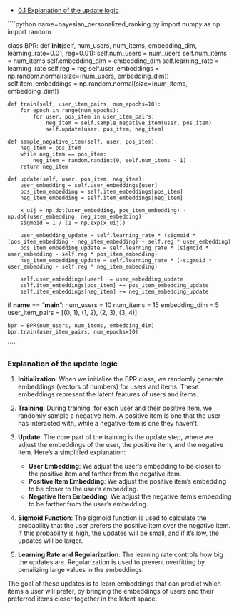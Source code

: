 

- [<span class="toc-section-number">0.1</span> Explanation of the update
  logic](#explanation-of-the-update-logic)

\`\`\`\`python name=bayesian_personalized_ranking.py import numpy as np
import random

class BPR: def **init**(self, num_users, num_items, embedding_dim,
learning_rate=0.01, reg=0.01): self.num_users = num_users self.num_items
= num_items self.embedding_dim = embedding_dim self.learning_rate =
learning_rate self.reg = reg self.user_embeddings =
np.random.normal(size=(num_users, embedding_dim)) self.item_embeddings =
np.random.normal(size=(num_items, embedding_dim))

    def train(self, user_item_pairs, num_epochs=10):
        for epoch in range(num_epochs):
            for user, pos_item in user_item_pairs:
                neg_item = self.sample_negative_item(user, pos_item)
                self.update(user, pos_item, neg_item)

    def sample_negative_item(self, user, pos_item):
        neg_item = pos_item
        while neg_item == pos_item:
            neg_item = random.randint(0, self.num_items - 1)
        return neg_item

    def update(self, user, pos_item, neg_item):
        user_embedding = self.user_embeddings[user]
        pos_item_embedding = self.item_embeddings[pos_item]
        neg_item_embedding = self.item_embeddings[neg_item]

        x_uij = np.dot(user_embedding, pos_item_embedding) - np.dot(user_embedding, neg_item_embedding)
        sigmoid = 1 / (1 + np.exp(x_uij))

        user_embedding_update = self.learning_rate * (sigmoid * (pos_item_embedding - neg_item_embedding) - self.reg * user_embedding)
        pos_item_embedding_update = self.learning_rate * (sigmoid * user_embedding - self.reg * pos_item_embedding)
        neg_item_embedding_update = self.learning_rate * (-sigmoid * user_embedding - self.reg * neg_item_embedding)

        self.user_embeddings[user] += user_embedding_update
        self.item_embeddings[pos_item] += pos_item_embedding_update
        self.item_embeddings[neg_item] += neg_item_embedding_update

if **name** == “**main**”: num_users = 10 num_items = 15 embedding_dim =
5 user_item_pairs = \[(0, 1), (1, 2), (2, 3), (3, 4)\]

    bpr = BPR(num_users, num_items, embedding_dim)
    bpr.train(user_item_pairs, num_epochs=10)

\`\`\`\`

### Explanation of the update logic

1.  **Initialization**: When we initialize the BPR class, we randomly
    generate embeddings (vectors of numbers) for users and items. These
    embeddings represent the latent features of users and items.

2.  **Training**: During training, for each user and their positive
    item, we randomly sample a negative item. A positive item is one
    that the user has interacted with, while a negative item is one they
    haven’t.

3.  **Update**: The core part of the training is the update step, where
    we adjust the embeddings of the user, the positive item, and the
    negative item. Here’s a simplified explanation:

    - **User Embedding**: We adjust the user’s embedding to be closer to
      the positive item and farther from the negative item.
    - **Positive Item Embedding**: We adjust the positive item’s
      embedding to be closer to the user’s embedding.
    - **Negative Item Embedding**: We adjust the negative item’s
      embedding to be farther from the user’s embedding.

4.  **Sigmoid Function**: The sigmoid function is used to calculate the
    probability that the user prefers the positive item over the
    negative item. If this probability is high, the updates will be
    small, and if it’s low, the updates will be larger.

5.  **Learning Rate and Regularization**: The learning rate controls how
    big the updates are. Regularization is used to prevent overfitting
    by penalizing large values in the embeddings.

The goal of these updates is to learn embeddings that can predict which
items a user will prefer, by bringing the embeddings of users and their
preferred items closer together in the latent space.
